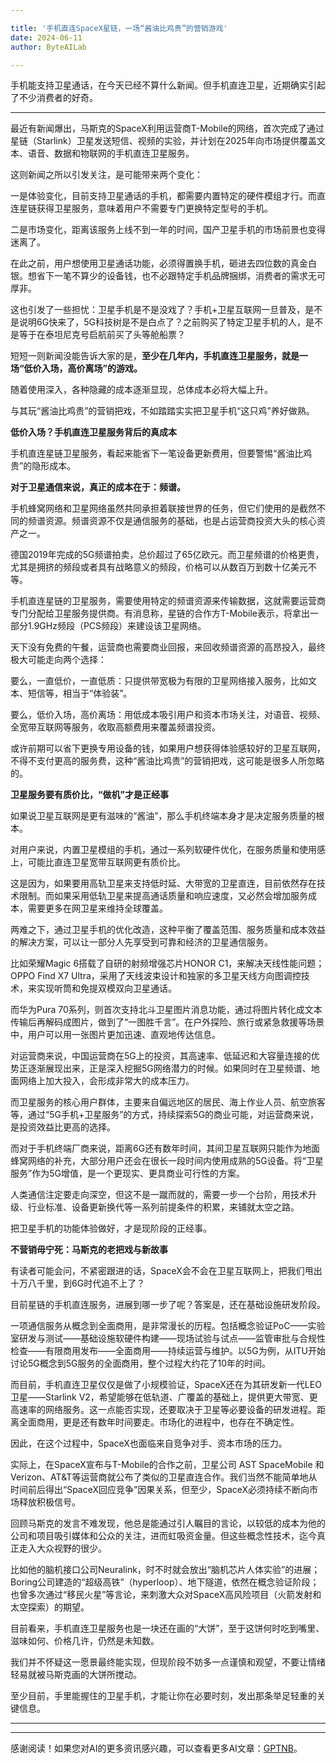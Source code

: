 ```yaml
---

title: '手机直连SpaceX星链，一场“酱油比鸡贵”的营销游戏'
date: 2024-06-11
author: ByteAILab

---
```


手机能支持卫星通话，在今天已经不算什么新闻。但手机直连卫星，近期确实引起了不少消费者的好奇。

---


最近有新闻爆出，马斯克的SpaceX利用运营商T-Mobile的网络，首次完成了通过星链（Starlink）卫星发送短信、视频的实验，并计划在2025年向市场提供覆盖文本、语音、数据和物联网的手机直连卫星服务。

这则新闻之所以引发关注，是可能带来两个变化：

一是体验变化，目前支持卫星通话的手机，都需要内置特定的硬件模组才行。而直连星链获得卫星服务，意味着用户不需要专门更换特定型号的手机。

二是市场变化，距离该服务上线不到一年的时间，国产卫星手机的市场前景也变得迷离了。

在此之前，用户想使用卫星通话功能，必须得置换手机，砸进去四位数的真金白银。想省下一笔不算少的设备钱，也不必跟特定手机品牌捆绑，消费者的需求无可厚非。

这也引发了一些担忧：卫星手机是不是没戏了？手机+卫星互联网一旦普及，是不是说明6G快来了，5G科技树是不是白点了？之前购买了特定卫星手机的人，是不是等于在泰坦尼克号启航前买了头等舱船票？

短短一则新闻没能告诉大家的是，**至少在几年内，手机直连卫星服务，就是一场“低价入场，高价离场”的游戏。**

随着使用深入，各种隐藏的成本逐渐显现，总体成本必将大幅上升。

与其玩“酱油比鸡贵”的营销把戏，不如踏踏实实把卫星手机“这只鸡”养好做熟。

**低价入场？手机直连卫星服务背后的真成本**

手机直连星链卫星服务，看起来能省下一笔设备更新费用，但要警惕“酱油比鸡贵”的隐形成本。

**对于卫星通信来说，真正的成本在于：频谱。**

手机蜂窝网络和卫星网络虽然共同承担着联接世界的任务，但它们使用的是截然不同的频谱资源。频谱资源不仅是通信服务的基础，也是占运营商投资大头的核心资产之一。

德国2019年完成的5G频谱拍卖，总价超过了65亿欧元。而卫星频谱的价格更贵，尤其是拥挤的频段或者具有战略意义的频段，价格可以从数百万到数十亿美元不等。

手机直连星链的卫星服务，需要使用特定的频谱资源来传输数据，这就需要运营商专门分配给卫星服务提供商。有消息称，星链的合作方T-Mobile表示，将拿出一部分1.9GHz频段（PCS频段）来建设该卫星网络。

天下没有免费的午餐，运营商也需要商业回报，来回收频谱资源的高昂投入，最终极大可能走向两个选择：

要么，一直低价，一直低质：只提供带宽极为有限的卫星网络接入服务，比如文本、短信等，相当于“体验装”。

要么，低价入场，高价离场：用低成本吸引用户和资本市场关注，对语音、视频、全宽带互联网等服务，收取高额费用来覆盖频谱投资。

或许前期可以省下更换专用设备的钱，如果用户想获得体验感较好的卫星互联网，不得不支付更高的服务费，这种“酱油比鸡贵”的营销把戏，这可能是很多人所忽略的。

**卫星服务要有质价比，“做机”才是正经事**

如果说卫星互联网是更有滋味的“酱油”，那么手机终端本身才是决定服务质量的根本。

对用户来说，内置卫星模组的手机，通过一系列软硬件优化，在服务质量和使用感上，可能比直连卫星宽带互联网更有质价比。

这是因为，如果要用高轨卫星来支持低时延、大带宽的卫星直连，目前依然存在技术限制。而如果采用低轨卫星来提高通话质量和响应速度，又必然会增加服务成本，需要更多在网卫星来维持全球覆盖。

两难之下，通过卫星手机的优化改造，这种平衡了覆盖范围、服务质量和成本效益的解决方案，可以让一部分人先享受到可靠和经济的卫星通信服务。

比如荣耀Magic 6搭载了自研的射频增强芯片HONOR C1，来解决天线性能问题；OPPO Find X7 Ultra，采用了天线波束设计和独家的多卫星天线方向图调控技术，来实现听筒和免提双模双向卫星通话。

而华为Pura 70系列，则首次支持北斗卫星图片消息功能，通过将图片转化成文本传输后再解码成图片，做到了“一图胜千言”。在户外探险、旅行或紧急救援等场景中，用户可以用一张图片更加迅速、直观地传达信息。

对运营商来说，中国运营商在5G上的投资，其高速率、低延迟和大容量连接的优势正逐渐展现出来，正是深入挖掘5G网络潜力的时候。如果同时在卫星频谱、地面网络上加大投入，会形成非常大的成本压力。

而卫星服务的核心用户群体，主要来自偏远地区的居民、海上作业人员、航空旅客等，通过“5G手机+卫星服务”的方式，持续探索5G的商业可能，对运营商来说，是投资效益比更高的选择。

而对于手机终端厂商来说，距离6G还有数年时间，其间卫星互联网只能作为地面蜂窝网络的补充，大部分用户还会在很长一段时间内使用成熟的5G设备。将“卫星服务”作为5G增值，是一个更现实、更具商业可行性的方案。

人类通信注定要走向深空，但这不是一蹴而就的，需要一步一个台阶，用技术升级、行业标准、设备更新换代等一系列前提条件的积累，来铺就太空之路。

把卫星手机的功能体验做好，才是现阶段的正经事。

**不营销毋宁死：马斯克的老把戏与新故事**

有读者可能会问，不紧密跟进的话，SpaceX会不会在卫星互联网上，把我们甩出十万八千里，到6G时代追不上了？

目前星链的手机直连服务，进展到哪一步了呢？答案是，还在基础设施研发阶段。

一项通信服务从概念到全面商用，是非常漫长的历程。包括概念验证PoC——实验室研发与测试——基础设施软硬件构建——现场试验与试点——监管审批与合规性检查——有限商用发布——全面商用——持续运营与维护。以5G为例，从ITU开始讨论5G概念到5G服务的全面商用，整个过程大约花了10年的时间。

而目前，手机直连卫星仅仅是做了小规模验证，SpaceX还在为其研发新一代LEO卫星——Starlink V2，希望能够在低轨道、广覆盖的基础上，提供更大带宽、更高速率的网络服务。这一点能否实现，还要取决于卫星等必要设备的研发进程。距离全面商用，更是还有数年时间要走。市场化的进程中，也存在不确定性。

因此，在这个过程中，SpaceX也面临来自竞争对手、资本市场的压力。

实际上，在SpaceX宣布与T-Mobile的合作之前，卫星公司 AST SpaceMobile 和 Verizon、AT&amp;T等运营商就公布了类似的卫星直连合作。我们当然不能简单地从时间前后得出“SpaceX回应竞争”因果关系，但至少，SpaceX必须持续不断向市场释放积极信号。

回顾马斯克的发言不难发现，他总是能通过引人瞩目的言论，以较低的成本为他的公司和项目吸引媒体和公众的关注，进而虹吸资金量。但这些概念性技术，迄今真正走入大众视野的很少。

比如他的脑机接口公司Neuralink，时不时就会放出“脑机芯片人体实验”的进展；Boring公司建造的“超级高铁”（hyperloop）、地下隧道，依然在概念验证阶段；也曾多次通过“移民火星”等言论，来刺激大众对SpaceX高风险项目（火箭发射和太空探索）的期望。

目前看来，手机直连卫星服务也是一块还在画的“大饼”，至于这饼何时吃到嘴里、滋味如何、价格几许，仍然是未知数。

我们并不怀疑这一愿景最终能实现，但现阶段不妨多一点谨慎和观望，不要让情绪轻易就被马斯克画的大饼所搅动。

至少目前，手里能握住的卫星手机，才能让你在必要时刻，发出那条举足轻重的关键信息。

---
---
感谢阅读！如果您对AI的更多资讯感兴趣，可以查看更多AI文章：[GPTNB](https://gptnb.com)。